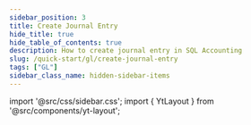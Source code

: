 ```yaml
---
sidebar_position: 3
title: Create Journal Entry
hide_title: true
hide_table_of_contents: true
description: How to create journal entry in SQL Accounting
slug: /quick-start/gl/create-journal-entry
tags: ["GL"]
sidebar_class_name: hidden-sidebar-items
---
```


import '@src/css/sidebar.css';
import { YtLayout } from '@src/components/yt-layout';

<YtLayout
    videoId="I5TC0re1fxQ"
/>
